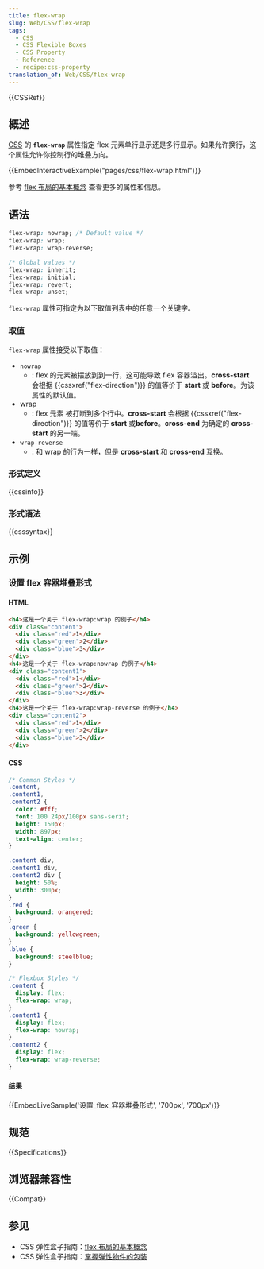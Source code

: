 ```yaml
---
title: flex-wrap
slug: Web/CSS/flex-wrap
tags:
  - CSS
  - CSS Flexible Boxes
  - CSS Property
  - Reference
  - recipe:css-property
translation_of: Web/CSS/flex-wrap
---
```

{{CSSRef}}

## 概述

[CSS](/zh-CN/docs/Web/CSS) 的 **`flex-wrap`** 属性指定 flex 元素单行显示还是多行显示。如果允许换行，这个属性允许你控制行的堆叠方向。

{{EmbedInteractiveExample("pages/css/flex-wrap.html")}}

参考 [flex 布局的基本概念](/zh-CN/docs/Web/CSS/CSS_Flexible_Box_Layout/Basic_Concepts_of_Flexbox) 查看更多的属性和信息。

## 语法

```css
flex-wrap: nowrap; /* Default value */
flex-wrap: wrap;
flex-wrap: wrap-reverse;

/* Global values */
flex-wrap: inherit;
flex-wrap: initial;
flex-wrap: revert;
flex-wrap: unset;
```

`flex-wrap` 属性可指定为以下取值列表中的任意一个关键字。

### 取值

`flex-wrap` 属性接受以下取值：

- `nowrap`
  - : flex 的元素被摆放到到一行，这可能导致 flex 容器溢出。**cross-start** 会根据 {{cssxref("flex-direction")}} 的值等价于 **start** 或 **before**。为该属性的默认值。
- wrap
  - : flex 元素 被打断到多个行中。**cross-start** 会根据 {{cssxref("flex-direction")}} 的值等价于 **start** 或**before**。**cross-end** 为确定的 **cross-start** 的另一端。
- `wrap-reverse`
  - : 和 wrap 的行为一样，但是 **cross-start** 和 **cross-end** 互换。

### 形式定义

{{cssinfo}}

### 形式语法

{{csssyntax}}

## 示例

### 设置 flex 容器堆叠形式

#### HTML

```html
<h4>这是一个关于 flex-wrap:wrap 的例子</h4>
<div class="content">
  <div class="red">1</div>
  <div class="green">2</div>
  <div class="blue">3</div>
</div>
<h4>这是一个关于 flex-wrap:nowrap 的例子</h4>
<div class="content1">
  <div class="red">1</div>
  <div class="green">2</div>
  <div class="blue">3</div>
</div>
<h4>这是一个关于 flex-wrap:wrap-reverse 的例子</h4>
<div class="content2">
  <div class="red">1</div>
  <div class="green">2</div>
  <div class="blue">3</div>
</div>
```

#### CSS

```css
/* Common Styles */
.content,
.content1,
.content2 {
  color: #fff;
  font: 100 24px/100px sans-serif;
  height: 150px;
  width: 897px;
  text-align: center;
}

.content div,
.content1 div,
.content2 div {
  height: 50%;
  width: 300px;
}
.red {
  background: orangered;
}
.green {
  background: yellowgreen;
}
.blue {
  background: steelblue;
}

/* Flexbox Styles */
.content {
  display: flex;
  flex-wrap: wrap;
}
.content1 {
  display: flex;
  flex-wrap: nowrap;
}
.content2 {
  display: flex;
  flex-wrap: wrap-reverse;
}
```

#### 结果

{{EmbedLiveSample('设置_flex_容器堆叠形式', '700px', '700px')}}

## 规范

{{Specifications}}

## 浏览器兼容性

{{Compat}}

## 参见

- CSS 弹性盒子指南：[flex 布局的基本概念](/zh-CN/docs/Web/CSS/CSS_Flexible_Box_Layout/Basic_Concepts_of_Flexbox)
- CSS 弹性盒子指南：[掌握弹性物件的包装](/zh-CN/docs/Web/CSS/CSS_Flexible_Box_Layout/Mastering_Wrapping_of_Flex_Items)
